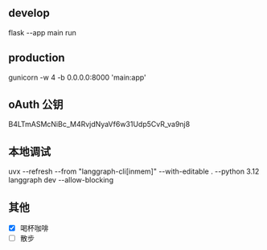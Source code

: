 
## develop
flask --app main run  

## production
gunicorn -w 4 -b 0.0.0.0:8000 'main:app'

## oAuth 公钥
B4LTmASMcNiBc_M4RvjdNyaVf6w31Udp5CvR_va9nj8


## 本地调试
uvx --refresh --from "langgraph-cli[inmem]" --with-editable . --python 3.12 langgraph dev --allow-blocking

## 其他

- [x] 喝杯咖啡
- [ ] 散步